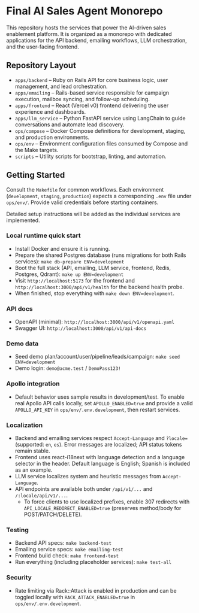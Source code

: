 # Final AI Sales Agent Monorepo

This repository hosts the services that power the AI-driven sales enablement platform. It is organized as a monorepo with dedicated applications for the API backend, emailing workflows, LLM orchestration, and the user-facing frontend.

## Repository Layout

- `apps/backend` – Ruby on Rails API for core business logic, user management, and lead orchestration.
- `apps/emailing` – Rails-based service responsible for campaign execution, mailbox syncing, and follow-up scheduling.
- `apps/frontend` – React (Vercel v0) frontend delivering the user experience and dashboards.
- `apps/llm_service` – Python FastAPI service using LangChain to guide conversations and automate lead discovery.
- `ops/compose` – Docker Compose definitions for development, staging, and production environments.
- `ops/env` – Environment configuration files consumed by Compose and the Make targets.
- `scripts` – Utility scripts for bootstrap, linting, and automation.

## Getting Started

Consult the `Makefile` for common workflows. Each environment (`development`, `staging`, `production`) expects a corresponding `.env` file under `ops/env/`. Provide valid credentials before starting containers.

Detailed setup instructions will be added as the individual services are implemented.

### Local runtime quick start

- Install Docker and ensure it is running.
- Prepare the shared Postgres database (runs migrations for both Rails services):
  `make db-prepare ENV=development`
- Boot the full stack (API, emailing, LLM service, frontend, Redis, Postgres, Qdrant):
  `make up ENV=development`
- Visit `http://localhost:5173` for the frontend and `http://localhost:3000/api/v1/health` for the backend health probe.
- When finished, stop everything with `make down ENV=development`.

### API docs

- OpenAPI (minimal): `http://localhost:3000/api/v1/openapi.yaml`
- Swagger UI: `http://localhost:3000/api/v1/api-docs`

### Demo data

- Seed demo plan/account/user/pipeline/leads/campaign:
  `make seed ENV=development`
- Demo login: `demo@acme.test` / `DemoPass123!`

### Apollo integration

- Default behavior uses sample results in development/test. To enable real Apollo API calls locally, set `APOLLO_ENABLED=true` and provide a valid `APOLLO_API_KEY` in `ops/env/.env.development`, then restart services.

### Localization

- Backend and emailing services respect `Accept-Language` and `?locale=` (supported: `en`, `es`). Error messages are localized; API status tokens remain stable.
- Frontend uses react-i18next with language detection and a language selector in the header. Default language is English; Spanish is included as an example.
- LLM service localizes system and heuristic messages from `Accept-Language`.
 - API endpoints are available both under `/api/v1/...` and `/:locale/api/v1/...`.
   - To force clients to use localized prefixes, enable 307 redirects with `API_LOCALE_REDIRECT_ENABLED=true` (preserves method/body for POST/PATCH/DELETE).

### Testing

- Backend API specs: `make backend-test`
- Emailing service specs: `make emailing-test`
- Frontend build check: `make frontend-test`
- Run everything (including placeholder services): `make test-all`

### Security

- Rate limiting via Rack::Attack is enabled in production and can be toggled locally with `RACK_ATTACK_ENABLED=true` in `ops/env/.env.development`.
